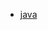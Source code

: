 - [java](https://github.com/xxxxxxxqqqqqqq/xxxxxxxqqqqqqq.github.io/blob/master/java/%E8%AE%BE%E7%BD%AE%E8%99%9A%E6%8B%9F%E6%9C%BA%E9%9D%99%E6%80%81IP%E5%92%8C%E8%BF%9E%E6%8E%A5%E5%A4%96%E7%BD%91.md)

